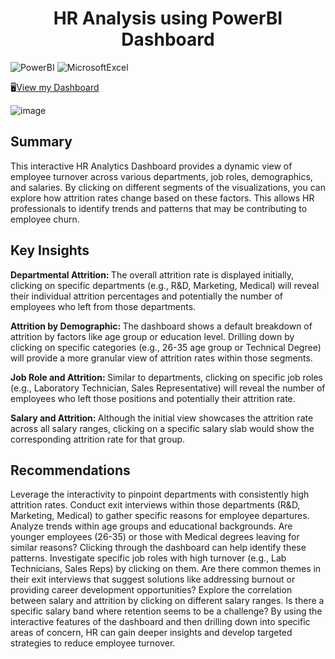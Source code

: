 <h1 align="center">HR Analysis using PowerBI Dashboard</h1>
<p>
  <img alt="PowerBI" src="https://img.shields.io/badge/-PowerBI-F2C811?style=flat-square&logo=powerbi&logoColor=white" />
  <img alt="MicrosoftExcel" src="https://img.shields.io/badge/-Microsoft Excel-217346?style=flat-square&logo=microsoftexcel&logoColor=white" />
</p>

🖥️<a href="https://app.powerbi.com/view?r=eyJrIjoiMDliMmY2NGQtNzgwMi00OGU3LWIwY2EtMTZkM2JkNjBlMzYxIiwidCI6Ijk2NDY0YThhLWY4ZWQtNDBiMS05OWUyLTVmNmI1MGEyMDI1MCIsImMiOjN9" >View my Dashboard</a>

![image](https://github.com/DishaK06/Complete-Corner-Store-Sales-Analysis/assets/90857620/62fcb9e1-94c3-4eca-97fc-d365903460d9)

## Summary

This interactive HR Analytics Dashboard provides a dynamic view of employee turnover across various departments, job roles, demographics, and salaries. By clicking on different segments of the visualizations, you can explore how attrition rates change based on these factors. This allows HR professionals to identify trends and patterns that may be contributing to employee churn.

## Key Insights
<p>
<b> Departmental Attrition: </b> The overall attrition rate is displayed initially, clicking on specific departments (e.g., R&D, Marketing, Medical) will reveal their individual attrition percentages and potentially the number of employees who left from those departments.
  
<b> Attrition by Demographic: </b> The dashboard shows a default breakdown of attrition by factors like age group or education level. Drilling down by clicking on specific categories (e.g., 26-35 age group or Technical Degree) will provide a more granular view of attrition rates within those segments.

<b> Job Role and Attrition: </b> Similar to departments, clicking on specific job roles (e.g., Laboratory Technician, Sales Representative) will reveal the number of employees who left those positions and potentially their attrition rate.

<b> Salary and Attrition: </b> Although the initial view  showcases the attrition rate across all salary ranges, clicking on a specific salary slab would show the corresponding attrition rate for that group.
</p>

## Recommendations

Leverage the interactivity to pinpoint departments with consistently high attrition rates. Conduct exit interviews within those departments (R&D, Marketing, Medical) to gather specific reasons for employee departures.
Analyze trends within age groups and educational backgrounds. Are younger employees (26-35) or those with Medical degrees leaving for similar reasons? Clicking through the dashboard can help identify these patterns.
Investigate specific job roles with high turnover (e.g., Lab Technicians, Sales Reps) by clicking on them. Are there common themes in their exit interviews that suggest solutions like addressing burnout or providing career development opportunities?
Explore the correlation between salary and attrition by clicking on different salary ranges. Is there a specific salary band where retention seems to be a challenge?
By using the interactive features of the dashboard and then drilling down into specific areas of concern, HR can gain deeper insights and develop targeted strategies to reduce employee turnover.
